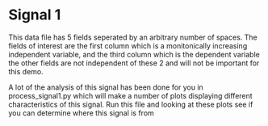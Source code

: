 # Signal 1

This data file has 5 fields seperated by an arbitrary number of spaces. 
The fields of interest are the first column which is a monitonically increasing independent variable, 
and the third column which is the dependent variable the other fields are not independent of these 2 
and will not be important for this demo.

A lot of the analysis of this signal has been done for you in process_signal1.py which will make a number of plots 
displaying different characteristics of this signal. Run this file and looking at these plots see if you can 
determine where this signal is from

